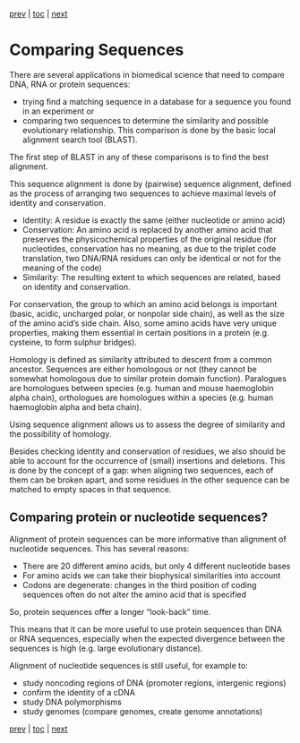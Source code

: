 [prev](intro.md) | [toc](./README.md) | [next](example.md)

# Comparing Sequences

There are several applications in biomedical science that need to compare DNA, RNA or protein sequences:
* trying find a matching sequence in a database for a sequence you found in an experiment or
* comparing two sequences to determine the similarity and possible evolutionary relationship.
This comparison is done by the basic local alignment search tool (BLAST). 

The first step of BLAST in any of these comparisons is to find the best alignment.

This sequence alignment is done by (pairwise) sequence alignment, defined as the process of
arranging two sequences to achieve maximal levels of identity and conservation.

* Identity: A residue is exactly the same (either nucleotide or amino acid)
* Conservation: An amino acid is replaced by another amino acid that preserves the
  physicochemical properties of the original residue (for nucleotides, conservation
  has no meaning, as due to the triplet code translation, two DNA/RNA residues can only be identical or not for the meaning of the code)
* Similarity: The resulting extent to which sequences are related, based on identity and conservation.

For conservation, the group to which an amino acid belongs is important (basic, acidic,
uncharged polar, or nonpolar side chain), as well as the size of the amino acid’s side chain.
Also, some amino acids have very unique properties, making them essential in certain positions
in a protein (e.g. cysteine, to form sulphur bridges).

Homology is defined as similarity attributed to descent from a common ancestor. Sequences
are either homologous or not (they cannot be somewhat homologous due to similar protein domain function). Paralogues are homologues
between species (e.g. human and mouse haemoglobin alpha chain), orthologues are homologues
within a species (e.g. human haemoglobin alpha and beta chain).

Using sequence alignment allows us to assess the degree of similarity and the possibility of homology.

Besides checking identity and conservation of residues, we also should be able to account for
the occurrence of (small) insertions and deletions. This is done by the concept of a gap:
when aligning two sequences, each of them can be broken apart, and some residues in the other
sequence can be matched to empty spaces in that sequence.

## Comparing protein or nucleotide sequences?

Alignment of protein sequences can be more informative than alignment of nucleotide
sequences. This has several reasons:

* There are 20 different amino acids, but only 4 different nucleotide bases
* For amino acids we can take their biophysical similarities into account
* Codons are degenerate: changes in the third position of coding sequences often do not alter
  the amino acid that is specified

So, protein sequences offer a longer “look-back” time.

This means that it can be more useful to use protein sequences than DNA or RNA sequences,
especially when the expected divergence between the sequences is high (e.g. large evolutionary
distance).

Alignment of nucleotide sequences is still useful, for example to:

* study noncoding regions of DNA (promoter regions, intergenic regions)
* confirm the identity of a cDNA
* study DNA polymorphisms
* study genomes (compare genomes, create genome annotations)

[prev](intro.md) | [toc](./README.md) | [next](example.md)

